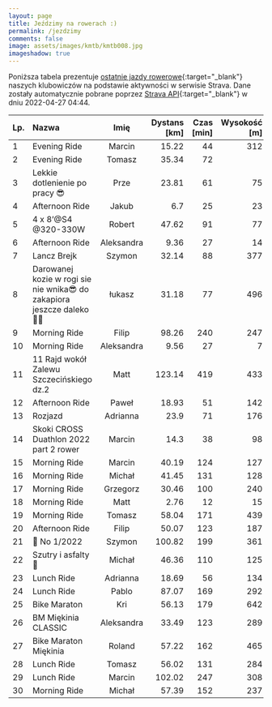```yaml
---
layout: page
title: Jeździmy na rowerach :)
permalink: /jezdzimy
comments: false
image: assets/images/kmtb/kmtb008.jpg
imageshadow: true
---
```


Poniższa tabela prezentuje [ostatnie jazdy rowerowe](https://www.strava.com/clubs/336381){:target="_blank"} naszych klubowiczów na podstawie aktywności w serwisie Strava. Dane zostały automatycznie pobrane poprzez [Strava API](https://developers.strava.com/docs/reference/#api-Clubs-getClubActivitiesById){:target="_blank"} w dniu 2022-04-27 04:44.

Lp. | Nazwa | Imię | Dystans [km] | Czas [min] | Wysokość [m]
:--- | :--- | :---: | ---: | ---: | ---:
1|Evening Ride|Marcin|15.22|44|312
2|Evening Ride|Tomasz|35.34|72|
3|Lekkie dotlenienie po pracy 😎|Prze|23.81|61|75
4|Afternoon Ride|Jakub|6.7|25|23
5|4 x 8’@S4 @320-330W|Robert|47.62|91|77
6|Afternoon Ride|Aleksandra|9.36|27|14
7|Lancz Brejk|Szymon|32.14|88|377
8|Darowanej kozie w rogi sie nie wnika😎 do zakapiora jeszcze daleko🐣😤|łukasz|31.18|77|496
9|Morning Ride|Filip|98.26|240|247
10|Morning Ride|Aleksandra|9.56|27|7
11|11 Rajd wokół Zalewu Szczecińskiego dz.2|Matt|123.14|419|433
12|Afternoon Ride|Paweł|18.93|51|142
13|Rozjazd |Adrianna|23.9|71|176
14|Skoki CROSS Duathlon 2022 part 2 rower|Marcin|14.3|38|98
15|Morning Ride|Marcin|40.19|124|127
16|Morning Ride|Michał|41.45|131|128
17|Morning Ride|Grzegorz|30.46|100|240
18|Morning Ride|Matt|2.76|12|15
19|Morning Ride|Tomasz|58.04|171|439
20|Afternoon Ride|Filip|50.07|123|187
21|💯 No 1/2022|Szymon|100.82|199|361
22|Szutry i asfalty 💨|Michał|46.36|110|125
23|Lunch Ride|Adrianna|18.69|56|134
24|Lunch Ride|Pablo|87.07|169|292
25|Bike Maraton |Kri|56.13|179|642
26|BM Miękinia CLASSIC |Aleksandra|33.49|123|289
27|Bike Maraton Miękinia|Roland|57.22|162|465
28|Lunch Ride|Tomasz|56.02|131|284
29|Lunch Ride|Marcin|102.02|247|308
30|Morning Ride|Michał|57.39|152|237
